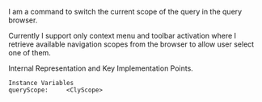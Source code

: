 I am a command to switch the current scope of the query in the query browser.

Currently I support only context menu and toolbar activation where I retrieve available navigation scopes from the browser to allow user select one of them.

Internal Representation and Key Implementation Points.

    Instance Variables
	queryScope:		<ClyScope>